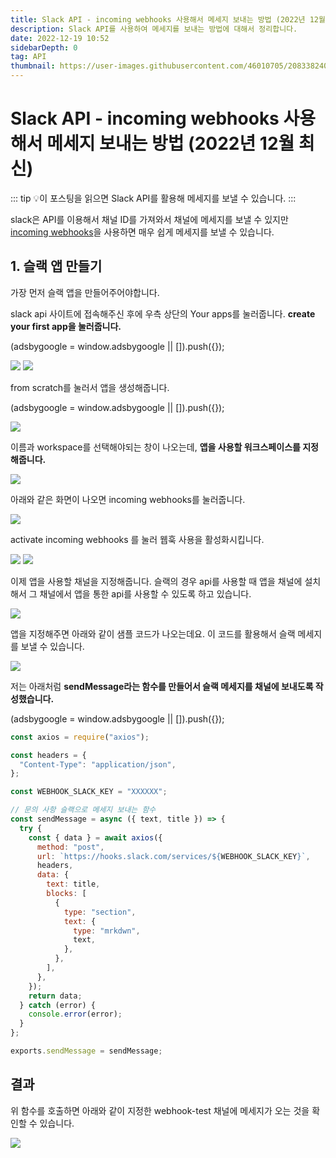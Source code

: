 ```yaml
---
title: Slack API - incoming webhooks 사용해서 메세지 보내는 방법 (2022년 12월 최신)
description: Slack API를 사용하여 메세지를 보내는 방법에 대해서 정리합니다.
date: 2022-12-19 10:52
sidebarDepth: 0
tag: API
thumbnail: https://user-images.githubusercontent.com/46010705/208338240-ca9320a8-190b-4e02-a5f3-f4b390c95029.png
---
```


# Slack API - incoming webhooks 사용해서 메세지 보내는 방법 (2022년 12월 최신)

::: tip 💡이 포스팅을 읽으면
Slack API를 활용해 메세지를 보낼 수 있습니다.
:::

slack은 API를 이용해서 채널 ID를 가져와서 채널에 메세지를 보낼 수 있지만
[incoming webhooks](https://api.slack.com/messaging/webhooks)을 사용하면 매우 쉽게 메세지를 보낼 수 있습니다.

## 1. 슬랙 앱 만들기

가장 먼저 슬랙 앱을 만들어주어야합니다.

slack api 사이트에 접속해주신 후에 우측 상단의 Your apps를 눌러줍니다.
**create your first app을 눌러줍니다.**

<component is="script" src="https://pagead2.googlesyndication.com/pagead/js/adsbygoogle.js?client=ca-pub-4877378276818686" crossorigin="anonymous" async></component>

<!-- ui-log 수평형 -->

<ins class="adsbygoogle"
     style="display:block"
     data-ad-client="ca-pub-4877378276818686"
     data-ad-slot="9743150776"
     data-ad-format="auto"
     data-full-width-responsive="true"></ins>
<component is="script">
(adsbygoogle = window.adsbygoogle || []).push({});
</component>

<img src="./img/1.png"  />

<img src="./img/2.png"  />

from scratch를 눌러서 앱을 생성해줍니다.

<component is="script" src="https://pagead2.googlesyndication.com/pagead/js/adsbygoogle.js?client=ca-pub-4877378276818686" crossorigin="anonymous" async></component>

<!-- ui-log 수평형 -->

<ins class="adsbygoogle"
     style="display:block"
     data-ad-client="ca-pub-4877378276818686"
     data-ad-slot="9743150776"
     data-ad-format="auto"
     data-full-width-responsive="true"></ins>
<component is="script">
(adsbygoogle = window.adsbygoogle || []).push({});
</component>

<img src="./img/3.png"  />

이름과 workspace를 선택해야되는 창이 나오는데, **앱을 사용할 워크스페이스를 지정해줍니다.**

<img src="./img/4.png"  />

아래와 같은 화면이 나오면 incoming webhooks를 눌러줍니다.

<img src="./img/5.png"  />

activate incoming webhooks 를 눌러 웹훅 사용을 활성화시킵니다.

<img src="./img/6.png"  />

<img src="./img/7.png"  />

이제 앱을 사용할 채널을 지정해줍니다. 슬랙의 경우 api를 사용할 때 앱을 채널에 설치해서
그 채널에서 앱을 통한 api를 사용할 수 있도록 하고 있습니다.

<img src="./img/8.png"  />

앱을 지정해주면 아래와 같이 샘플 코드가 나오는데요. 이 코드를 활용해서 슬랙 메세지를 보낼 수 있습니다.

<img src="./img/9.png"  />

저는 아래처럼 **sendMessage라는 함수를 만들어서 슬랙 메세지를 채널에 보내도록 작성했습니다.**

<component is="script" src="https://pagead2.googlesyndication.com/pagead/js/adsbygoogle.js?client=ca-pub-4877378276818686" crossorigin="anonymous" async></component>

<!-- ui-log 수평형 -->

<ins class="adsbygoogle"
     style="display:block"
     data-ad-client="ca-pub-4877378276818686"
     data-ad-slot="9743150776"
     data-ad-format="auto"
     data-full-width-responsive="true"></ins>
<component is="script">
(adsbygoogle = window.adsbygoogle || []).push({});
</component>

```js
const axios = require("axios");

const headers = {
  "Content-Type": "application/json",
};

const WEBHOOK_SLACK_KEY = "XXXXXX";

// 문의 사항 슬랙으로 메세지 보내는 함수
const sendMessage = async ({ text, title }) => {
  try {
    const { data } = await axios({
      method: "post",
      url: `https://hooks.slack.com/services/${WEBHOOK_SLACK_KEY}`,
      headers,
      data: {
        text: title,
        blocks: [
          {
            type: "section",
            text: {
              type: "mrkdwn",
              text,
            },
          },
        ],
      },
    });
    return data;
  } catch (error) {
    console.error(error);
  }
};

exports.sendMessage = sendMessage;
```

## 결과

위 함수를 호출하면 아래와 같이 지정한 webhook-test 채널에 메세지가 오는 것을 확인할 수 있습니다.

<img src="./img/11.png"  />
